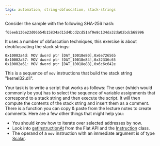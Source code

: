 ```yaml
---
tags: automation, string-obfuscation, stack-strings
---
```

Consider the sample with the following SHA-256 hash:
```
f65eeb136e23d06b54b15834ad15d4bcd2cd51af9e8c134da32da02bdcb68996
```
It uses a number of obfuscation techniques, this exercise is about deobfuscating the stack strings:
```
0x10002a4d: MOV dword ptr [DAT_10018e80],0x6e72656b
0x10002a57: MOV dword ptr [DAT_10018e84],0x32336c65
0x10002a61: MOV dword ptr [DAT_10018e88],0x6c6c642e
```
This is a sequence of `mov` instructions that build the stack string "kernel32.dll".

Your task is to write a script that works as follows: The user (which would commonly be you) has to
select the sequence of variable assignments that correspond to a stack string and then execute the
script. It will then compute the contents of the stack string and insert them as a comment. There
is a function you can copy & paste from the lecture notes to create comments. Here are a few other
things that might help you:

- You should know how to iterate over selected addresses by now.
- Look into [getInstructionAt][] from the Flat API and the [Instruction][] class.
- The operand of a `mov` instruction with an immediate argument is of type [Scalar][].

[Scalar]: https://mal.re/api/ghidra/program/model/scalar/Scalar.html
[Instruction]: https://mal.re/api/ghidra/program/model/listing/Instruction.html
[getInstructionAt]: https://mal.re/api/ghidra/program/flatapi/FlatProgramAPI.html#getInstructionAt(ghidra.program.model.address.Address)